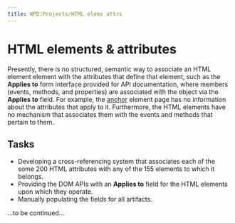 ```yaml
---
title: WPD:Projects/HTML elems attrs
---
```

<h1><span class="mw-headline" id="HTML_elements_.26_attributes">HTML elements &amp; attributes</span></h1>
<p>Presently, there is no structured, semantic way to associate an HTML element element with the attributes that define that element, such as the <b>Applies to</b> form interface provided for API documentation, where members (events, methods, and properties) are associated with the object via the <b>Applies to</b> field. For example, the <a href="/wiki/html/elements/a" title="html/elements/a">anchor</a> element page has no information about the attributes that apply to it. Furthermore, the HTML elements have no mechanism that associates them with the events and methods that pertain to them.
</p>
<h2><span class="mw-headline" id="Tasks">Tasks</span></h2>
<ul><li> Developing a cross-referencing system that associates each of the some 200 HTML attributes with any of the 155 elements to which it belongs.</li>
<li> Providing the DOM APIs with an <b>Applies to</b> field for the HTML elements upon which they operate.</li>
<li> Manually populating the fields for all artifacts.</li></ul>
<p>...to be continued...
</p>
<!-- 
NewPP limit report
CPU time usage: 0.010 seconds
Real time usage: 0.011 seconds
Preprocessor visited node count: 6/1000000
Preprocessor generated node count: 12/1000000
Post‐expand include size: 0/2097152 bytes
Template argument size: 0/2097152 bytes
Highest expansion depth: 2/40
Expensive parser function count: 0/100
-->

<!-- 
Transclusion expansion time report (%,ms,calls,template)
100.00%    0.000      1 - -total
-->

<!-- Saved in parser cache with key wpwiki:pcache:idhash:9434-0!*!0!!*!*!*!esi=1 and timestamp 20150731111108 and revision id 35271
 -->
